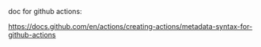 doc for github actions:

https://docs.github.com/en/actions/creating-actions/metadata-syntax-for-github-actions

